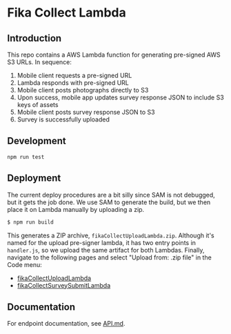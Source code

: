 # Fika Collect Lambda

## Introduction

This repo contains a AWS Lambda function for generating pre-signed AWS S3 URLs. In sequence:

1. Mobile client requests a pre-signed URL
2. Lambda responds with pre-signed URL
3. Mobile client posts photographs directly to S3
4. Upon success, mobile app updates survey response JSON to include S3 keys of assets
5. Mobile client posts survey response JSON to S3
6. Survey is successfully uploaded

## Development


```
npm run test
```

## Deployment

The current deploy procedures are a bit silly since SAM is not debugged, but it gets the job done. We use SAM to generate the build, but we then place it on Lambda manually by uploading a zip.

```bash
$ npm run build
```

This generates a ZIP archive, `fikaCollectUploadLambda.zip`. Although it's named for the upload pre-signer lambda, it has two entry points in `handler.js`, so we upload the same artifact for both Lambdas. Finally, navigate to the following pages and select "Upload from: .zip file" in the Code menu:

- [fikaCollectUploadLambda](https://us-west-1.console.aws.amazon.com/lambda/home?region=us-west-1#/functions/fikaCollectUploadLambda?subtab=triggers&tab=code)
- [fikaCollectSurveySubmitLambda](https://us-west-1.console.aws.amazon.com/lambda/home?region=us-west-1#/functions/fikaCollectSurveySubmitLambda?subtab=permissions&tab=code)



## Documentation

For endpoint documentation, see [API.md](./API.md).
